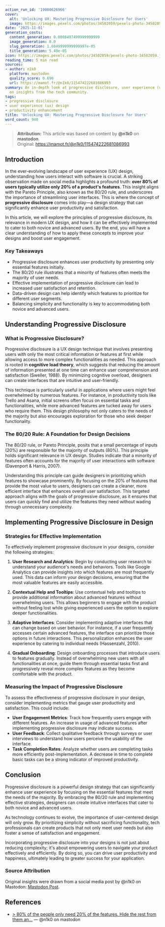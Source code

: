 ```yaml
---
action_run_id: '19000626966'
cover:
  alt: 'Unlocking UX: Mastering Progressive Disclosure for Users'
  image: https://images.pexels.com/photos/34502059/pexels-photo-34502059.jpeg?auto=compress&cs=tinysrgb&h=650&w=940
date: '2025-11-01'
generation_costs:
  content_generation: 0.0008497499999999999
  image_generation: 0.0
  slug_generation: 1.6049999999999997e-05
  title_generation: 5.49e-05
icon: https://images.pexels.com/photos/34502059/pexels-photo-34502059.jpeg?auto=compress&cs=tinysrgb&h=650&w=940
reading_time: 5 min read
sources:
- author: n1k0
  platform: mastodon
  quality_score: 0.696
  url: https://mamot.fr/@n1k0/115474222681086993
summary: An in-depth look at progressive disclosure, user experience (ux) design based
  on insights from the tech community.
tags:
- progressive disclosure
- user experience (ux) design
- productivity enhancement
title: 'Unlocking UX: Mastering Progressive Disclosure for Users'
word_count: 940
---
```


> **Attribution:** This article was based on content by **@n1k0** on **mastodon**.  
> Original: https://mamot.fr/@n1k0/115474222681086993

## Introduction

In the ever-evolving landscape of user experience (UX) design, understanding how users interact with software is crucial. A striking observation made on social media highlights a profound truth: **over 80% of users typically utilize only 20% of a product's features**. This insight aligns with the Pareto Principle, also known as the 80/20 rule, and underscores the importance of streamlining user interfaces. This is where the concept of **progressive disclosure** comes into play—a design strategy that can significantly enhance user productivity and satisfaction.

In this article, we will explore the principles of progressive disclosure, its relevance in modern UX design, and how it can be effectively implemented to cater to both novice and advanced users. By the end, you will have a clear understanding of how to apply these concepts to improve your designs and boost user engagement.

### Key Takeaways
- Progressive disclosure enhances user productivity by presenting only essential features initially.
- The 80/20 rule illustrates that a minority of features often meets the majority of user needs.
- Effective implementation of progressive disclosure can lead to increased user satisfaction and retention.
- Data-driven design can help identify which features to prioritize for different user segments.
- Balancing simplicity and functionality is key to accommodating both novice and advanced users.

## Understanding Progressive Disclosure

### What is Progressive Disclosure?

Progressive disclosure is a UX design technique that involves presenting users with only the most critical information or features at first while allowing access to more complex functionalities as needed. This approach is rooted in **cognitive load theory**, which suggests that reducing the amount of information presented at one time can enhance user comprehension and satisfaction (Sweller, 1988). By minimizing cognitive overload, designers can create interfaces that are intuitive and user-friendly.

This technique is particularly useful in applications where users might feel overwhelmed by numerous features. For instance, in productivity tools like Trello and Asana, initial screens often focus on essential tasks and functionalities, while more advanced features are tucked away for users who require them. This design philosophy not only caters to the needs of the majority but also encourages exploration for those who seek deeper functionality.

### The 80/20 Rule: A Foundation for Design Decisions

The 80/20 rule, or Pareto Principle, posits that a small percentage of inputs (20%) are responsible for the majority of outputs (80%). This principle holds significant relevance in UX design. Studies indicate that a minority of features often accounts for the majority of user interactions with software (Davenport & Harris, 2007). 

Understanding this principle can guide designers in prioritizing which features to showcase prominently. By focusing on the 20% of features that provide the most value to users, designers can create a cleaner, more efficient interface that enhances overall user satisfaction. This targeted approach aligns with the goals of progressive disclosure, as it ensures that users can quickly find and utilize the features they need without wading through unnecessary complexity.

## Implementing Progressive Disclosure in Design

### Strategies for Effective Implementation

To effectively implement progressive disclosure in your designs, consider the following strategies:

1. **User Research and Analytics**: Begin by conducting user research to understand your audience's needs and behaviors. Tools like Google Analytics can provide insights into which features are most frequently used. This data can inform your design decisions, ensuring that the most valuable features are easily accessible.

2. **Contextual Help and Tooltips**: Use contextual help and tooltips to provide additional information about advanced features without overwhelming users. This allows beginners to engage with the product without feeling lost while giving experienced users the option to explore deeper functionalities.

3. **Adaptive Interfaces**: Consider implementing adaptive interfaces that can change based on user behavior. For instance, if a user frequently accesses certain advanced features, the interface can prioritize those options in future interactions. This personalization enhances the user experience by catering to individual needs (Hassenzahl, 2010).

4. **Gradual Onboarding**: Design onboarding processes that introduce users to features gradually. Instead of overwhelming new users with all functionalities at once, guide them through essential tasks first and progressively reveal more complex features as they become comfortable with the product.

### Measuring the Impact of Progressive Disclosure

To assess the effectiveness of progressive disclosure in your design, consider implementing metrics that gauge user productivity and satisfaction. This could include:

- **User Engagement Metrics**: Track how frequently users engage with different features. An increase in usage of advanced features after implementing progressive disclosure may indicate success.
- **User Feedback**: Collect qualitative feedback through surveys or user interviews to understand how users perceive the usability of the interface.
- **Task Completion Rates**: Analyze whether users are completing tasks more efficiently post-implementation. A decrease in time to complete basic tasks can be a strong indicator of improved productivity.

## Conclusion

Progressive disclosure is a powerful design strategy that can significantly enhance user experience by focusing on the essential features that meet the needs of the majority. By embracing the 80/20 rule and implementing effective strategies, designers can create intuitive interfaces that cater to both novice and advanced users. 

As technology continues to evolve, the importance of user-centered design will only grow. By prioritizing simplicity without sacrificing functionality, tech professionals can create products that not only meet user needs but also foster a sense of satisfaction and engagement.

Incorporating progressive disclosure into your designs is not just about reducing complexity; it's about empowering users to navigate your product effectively and efficiently. By doing so, you can drive user productivity and happiness, ultimately leading to greater success for your application.

### Source Attribution
Original insights were drawn from a social media post by @n1k0 on Mastodon: [Mastodon Post](https://mamot.fr/@n1k0/115474222681086993).

## References

- [> 80% of the people only need 20% of the features. Hide the rest from them an...](https://mamot.fr/@n1k0/115474222681086993) — @n1k0 on mastodon